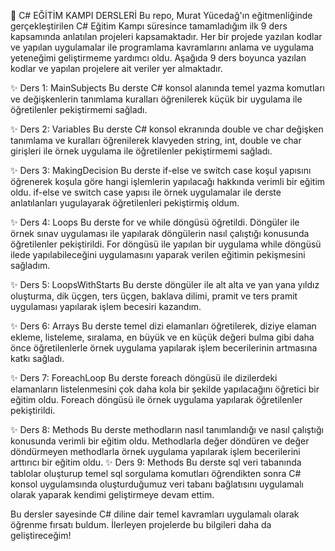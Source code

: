 🚀 C# EĞİTİM KAMPI DERSLERİ
Bu repo, Murat Yücedağ'ın eğitmenliğinde gerçekleştirilen C# Eğitim Kampı süresince tamamladığım ilk 9 ders kapsamında anlatılan projeleri kapsamaktadır. 
Her bir projede yazılan kodlar ve yapılan uygulamalar ile programlama kavramlarını anlama ve uygulama yeteneğimi geliştirmeme yardımcı oldu.
Aşağıda 9 ders boyunca yazılan kodlar ve yapılan projelere ait veriler yer almaktadır.

✨ Ders 1: MainSubjects
Bu derste C# konsol alanında temel yazma komutları ve  değişkenlerin tanımlama kuralları öğrenilerek küçük bir uygulama ile öğretilenler pekiştirmemi sağladı.

✨ Ders 2: Variables
Bu derste C# konsol ekranında double ve char değişken tanımlama ve kuralları öğrenilerek klavyeden string, int, double ve char girişleri ile örnek uygulama ile öğretilenler pekiştirmemi sağladı.

✨ Ders 3: MakingDecision
Bu derste if-else ve switch case koşul yapısını öğrenerek koşula göre hangi işlemlerin yapılacağı hakkında verimli bir eğitim oldu. if-else ve switch case yapısı ile örnek uygulamalar ile derste anlatılanları yugulayarak 
öğretilenleri pekiştirmiş oldum.

✨ Ders 4: Loops
Bu derste for ve while döngüsü öğretildi. Döngüler ile örnek sınav uygulaması ile yapılarak döngülerin nasıl çalıştığı konusunda öğretilenler pekiştirildi.
For döngüsü ile yapılan bir uygulama  while döngüsü ilede yapılabileceğini uygulamasını yaparak verilen eğitimin pekişmesini sağladım. 

✨ Ders 5: LoopsWithStarts
Bu derste döngüler ile alt alta ve yan yana yıldız oluşturma, dik üçgen, ters üçgen, baklava dilimi, pramit ve ters pramit uygulaması yapılarak işlem becesiri kazandım.

✨ Ders 6: Arrays
Bu derste temel dizi elamanları öğretilerek, diziye elaman ekleme, listeleme, sıralama, en büyük ve en küçük değeri bulma gibi daha önce öğretilenlerle örnek uygulama yapılarak işlem becerilerinin artmasına katkı sağladı.

✨ Ders 7: ForeachLoop
Bu derste foreach döngüsü ile dizilerdeki elamanların listelenmesini çok daha kola bir şekilde yapılacağını öğretici bir eğitim oldu. Foreach döngüsü ile örnek uygulama yapılarak öğretilenler pekiştirildi.

✨ Ders 8: Methods
Bu derste methodların nasıl tanımlandığı ve nasıl çalıştığı konusunda verimli bir eğitim oldu. Methodlarla değer döndüren ve değer döndürmeyen methodlarla örnek uygulama yapılarak işlem becerilerini arttırıcı bir eğitim oldu.
✨ Ders 9: Methods
Bu derste sql veri tabanında tablolar oluşturup temel sql sorgulama komutları öğrendikten sonra C# konsol uygulamsında oluşturduğumuz veri tabanı bağlatısını uygulamalı olarak yaparak kendimi geliştirmeye devam ettim.

Bu dersler sayesinde C# diline dair temel kavramları uygulamalı olarak öğrenme fırsatı buldum. İlerleyen projelerde bu bilgileri daha da geliştireceğim!

